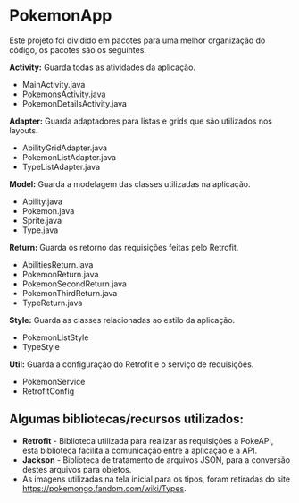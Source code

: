 # PokemonApp

Este projeto foi dividido em pacotes para uma melhor organização do código, os pacotes são os seguintes:

**Activity:** Guarda todas as atividades da aplicação.
- MainActivity.java
- PokemonsActivity.java
- PokemonDetailsActivity.java

**Adapter:** Guarda adaptadores para listas e grids que são utilizados nos layouts.
- AbilityGridAdapter.java
- PokemonListAdapter.java
- TypeListAdapter.java

**Model:** Guarda a modelagem das classes utilizadas na aplicação.
- Ability.java
- Pokemon.java
- Sprite.java
- Type.java

**Return:** Guarda os retorno das requisições feitas pelo Retrofit.
- AbilitiesReturn.java
- PokemonReturn.java
- PokemonSecondReturn.java
- PokemonThirdReturn.java
- TypeReturn.java

**Style:** Guarda as classes relacionadas ao estilo da aplicação.
- PokemonListStyle
- TypeStyle

**Util:** Guarda a configuração do Retrofit e o serviço de requisições.
- PokemonService
- RetrofitConfig

## Algumas bibliotecas/recursos utilizados:

- **Retrofit** - Biblioteca utilizada para realizar as requisições a PokeAPI, esta biblioteca facilita a comunicação entre a aplicação e a API.
- **Jackson** - Biblioteca de tratamento de arquivos JSON, para a conversão destes arquivos para objetos.
- As imagens utilizadas na tela inicial para os tipos, foram retiradas do site https://pokemongo.fandom.com/wiki/Types.
